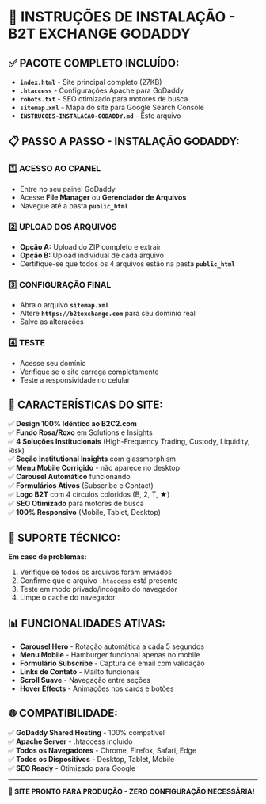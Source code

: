 # 🚀 INSTRUÇÕES DE INSTALAÇÃO - B2T EXCHANGE GODADDY

## ✅ PACOTE COMPLETO INCLUÍDO:

- **`index.html`** - Site principal completo (27KB)
- **`.htaccess`** - Configurações Apache para GoDaddy  
- **`robots.txt`** - SEO otimizado para motores de busca
- **`sitemap.xml`** - Mapa do site para Google Search Console
- **`INSTRUCOES-INSTALACAO-GODADDY.md`** - Este arquivo

## 📋 PASSO A PASSO - INSTALAÇÃO GODADDY:

### 1️⃣ **ACESSO AO CPANEL**
- Entre no seu painel GoDaddy
- Acesse **File Manager** ou **Gerenciador de Arquivos**
- Navegue até a pasta **`public_html`**

### 2️⃣ **UPLOAD DOS ARQUIVOS**
- **Opção A:** Upload do ZIP completo e extrair
- **Opção B:** Upload individual de cada arquivo
- Certifique-se que todos os 4 arquivos estão na pasta **`public_html`**

### 3️⃣ **CONFIGURAÇÃO FINAL**
- Abra o arquivo **`sitemap.xml`**
- Altere **`https://b2texchange.com`** para seu domínio real
- Salve as alterações

### 4️⃣ **TESTE**
- Acesse seu domínio
- Verifique se o site carrega completamente
- Teste a responsividade no celular

## 🎨 CARACTERÍSTICAS DO SITE:

✅ **Design 100% Idêntico ao B2C2.com**  
✅ **Fundo Rosa/Roxo** em Solutions e Insights  
✅ **4 Soluções Institucionais** (High-Frequency Trading, Custody, Liquidity, Risk)  
✅ **Seção Institutional Insights** com glassmorphism  
✅ **Menu Mobile Corrigido** - não aparece no desktop  
✅ **Carousel Automático** funcionando  
✅ **Formulários Ativos** (Subscribe e Contact)  
✅ **Logo B2T** com 4 círculos coloridos (B, 2, T, ★)  
✅ **SEO Otimizado** para motores de busca  
✅ **100% Responsivo** (Mobile, Tablet, Desktop)  

## 🔧 SUPORTE TÉCNICO:

**Em caso de problemas:**
1. Verifique se todos os arquivos foram enviados
2. Confirme que o arquivo `.htaccess` está presente
3. Teste em modo privado/incógnito do navegador
4. Limpe o cache do navegador

## 📊 FUNCIONALIDADES ATIVAS:

- **Carousel Hero** - Rotação automática a cada 5 segundos
- **Menu Mobile** - Hamburger funcional apenas no mobile
- **Formulário Subscribe** - Captura de email com validação
- **Links de Contato** - Mailto funcionais
- **Scroll Suave** - Navegação entre seções
- **Hover Effects** - Animações nos cards e botões

## 🌐 COMPATIBILIDADE:

✅ **GoDaddy Shared Hosting** - 100% compatível  
✅ **Apache Server** - .htaccess incluído  
✅ **Todos os Navegadores** - Chrome, Firefox, Safari, Edge  
✅ **Todos os Dispositivos** - Desktop, Tablet, Mobile  
✅ **SEO Ready** - Otimizado para Google  

---

**🎯 SITE PRONTO PARA PRODUÇÃO - ZERO CONFIGURAÇÃO NECESSÁRIA!**